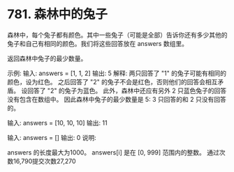 # 781. 森林中的兔子
  森林中，每个兔子都有颜色。其中一些兔子（可能是全部）告诉你还有多少其他的兔子和自己有相同的颜色。我们将这些回答放在 answers 数组里。
  
  返回森林中兔子的最少数量。
  
  示例:
  输入: answers = [1, 1, 2]
  输出: 5
  解释:
  两只回答了 "1" 的兔子可能有相同的颜色，设为红色。
  之后回答了 "2" 的兔子不会是红色，否则他们的回答会相互矛盾。
  设回答了 "2" 的兔子为蓝色。
  此外，森林中还应有另外 2 只蓝色兔子的回答没有包含在数组中。
  因此森林中兔子的最少数量是 5: 3 只回答的和 2 只没有回答的。
  
  输入: answers = [10, 10, 10]
  输出: 11
  
  输入: answers = []
  输出: 0
  说明:
  
  answers 的长度最大为1000。
  answers[i] 是在 [0, 999] 范围内的整数。
  通过次数16,790提交次数27,270